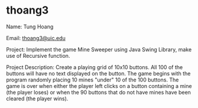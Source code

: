# thoang3

Name: Tung Hoang

Email: thoang3@uic.edu

Project: Implement the game Mine Sweeper using Java Swing Library, make use of Recursive function.

Project Description: Create a playing grid of 10x10 buttons. All 100 of the buttons will have no text displayed on the button. The game begins with the program randomly placing 10 mines "under" 10 of the 100 buttons. The game is over when either the player left clicks on a button containing a mine (the player loses) or when the 90 buttons that do not have mines have been cleared (the player wins). 
